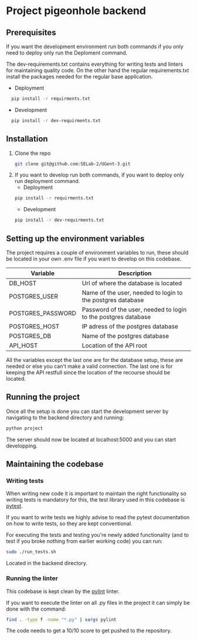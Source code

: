 # Project pigeonhole backend
## Prerequisites
If you want the development environment run both commands if you only need to deploy only run the Deploment command.

The dev-requirements.txt contains everything for writing tests and linters for maintaining quality code.
On the other hand the regular requirements.txt install the packages needed for 
the regular base application.

- Deployment
```sh
  pip install -r requirments.txt
```
- Development
```sh
  pip install -r dev-requirments.txt
```

## Installation
1. Clone the repo
   ```sh
   git clone git@github.com:SELab-2/UGent-3.git
   ```
2. If you want to develop run both commands, if you want to deploy only run deployment command.
   - Deployment
   ```sh
   pip install -r requirments.txt
   ```
   - Development
   ```sh
   pip install -r dev-requirments.txt
   ``` 

## Setting up the environment variables
The project requires a couple of environment variables to run,
these should be located in your own .env file if you want to develop on this codebase.

| Variable          | Description                                                    |
|-------------------|----------------------------------------------------------------|
| DB_HOST           | Url of where the database is located                           |
| POSTGRES_USER     | Name of the user, needed to login to the postgres database     |
| POSTGRES_PASSWORD | Password of the user, needed to login to the postgres database |
| POSTGRES_HOST     | IP adress of the postgres database                             |
| POSTGRES_DB       | Name of the postgres database                                  |
| API_HOST          | Location of the API root                                       |

All the variables except the last one are for the database setup,
these are needed or else you can't make a valid connection.
The last one is for keeping the API restfull since the location of the recourse should be located.

## Running the project
Once all the setup is done you can start the development server by
navigating to the backend directory and running:
```sh
python project
``` 
The server should now be located at localhost:5000 and you can
start developping.

## Maintaining the codebase
### Writing tests
When writing new code it is important to maintain the right functionality so 
writing tests is mandatory for this, the test library used in this codebase is [pytest](https://docs.pytest.org/en/8.0.x/).

If you want to write tests we highly advise to read the pytest documentation on how
to write tests, so they are kept conventional.

For executing the tests and testing you're newly added functionality (and to test if you broke nothing from earlier working code)
you can run:
```sh
sudo ./run_tests.sh
``` 

Located in the backend directory.
### Running the linter
This codebase is kept clean by the [pylint](https://pypi.org/project/pylint/) linter.

If you want to execute the linter on all .py files in the project it can simply be done
with the command:
```sh
find . -type f -name "*.py" | xargs pylint
``` 
The code needs to get a 10/10 score to get pushed to the repository.
